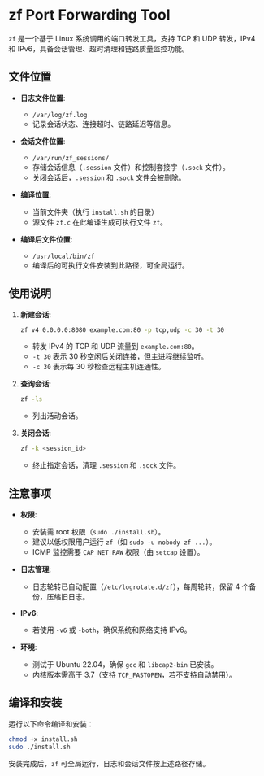 # zf Port Forwarding Tool

`zf` 是一个基于 Linux 系统调用的端口转发工具，支持 TCP 和 UDP 转发，IPv4 和 IPv6，具备会话管理、超时清理和链路质量监控功能。

## 文件位置

- **日志文件位置**:
  - `/var/log/zf.log`
  - 记录会话状态、连接超时、链路延迟等信息。

- **会话文件位置**:
  - `/var/run/zf_sessions/`
  - 存储会话信息（`.session` 文件）和控制套接字（`.sock` 文件）。
  - 关闭会话后，`.session` 和 `.sock` 文件会被删除。

- **编译位置**:
  - 当前文件夹（执行 `install.sh` 的目录）
  - 源文件 `zf.c` 在此编译生成可执行文件 `zf`。

- **编译后文件位置**:
  - `/usr/local/bin/zf`
  - 编译后的可执行文件安装到此路径，可全局运行。

## 使用说明

1. **新建会话**:
   ```bash
   zf v4 0.0.0.0:8080 example.com:80 -p tcp,udp -c 30 -t 30
   ```
   - 转发 IPv4 的 TCP 和 UDP 流量到 `example.com:80`。
   - `-t 30` 表示 30 秒空闲后关闭连接，但主进程继续监听。
   - `-c 30` 表示每 30 秒检查远程主机连通性。

2. **查询会话**:
   ```bash
   zf -ls
   ```
   - 列出活动会话。

3. **关闭会话**:
   ```bash
   zf -k <session_id>
   ```
   - 终止指定会话，清理 `.session` 和 `.sock` 文件。

## 注意事项

- **权限**:
  - 安装需 root 权限（`sudo ./install.sh`）。
  - 建议以低权限用户运行 `zf`（如 `sudo -u nobody zf ...`）。
  - ICMP 监控需要 `CAP_NET_RAW` 权限（由 `setcap` 设置）。

- **日志管理**:
  - 日志轮转已自动配置（`/etc/logrotate.d/zf`），每周轮转，保留 4 个备份，压缩旧日志。

- **IPv6**:
  - 若使用 `-v6` 或 `-both`，确保系统和网络支持 IPv6。

- **环境**:
  - 测试于 Ubuntu 22.04，确保 `gcc` 和 `libcap2-bin` 已安装。
  - 内核版本需高于 3.7（支持 `TCP_FASTOPEN`，若不支持自动禁用）。

## 编译和安装

运行以下命令编译和安装：
```bash
chmod +x install.sh
sudo ./install.sh
```

安装完成后，`zf` 可全局运行，日志和会话文件按上述路径存储。

